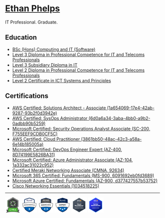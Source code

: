 # [Ethan Phelps](https://felpsey.com)
IT Professional. Graduate.

## Education
- [BSc (Hons) Computing and IT (Software)](https://www.open.ac.uk/courses/computing-it/degrees/bsc-computing-it-software-q62-soft)
- [Level 3 Diploma in Professional Competence for IT and Telecoms Professionals](https://qualifications.pearson.com/en/qualifications/btec-international-level-3/it.html#%2Ftab-Diploma)
- [Level 3 Subsidiary Diploma in IT](https://qualifications.pearson.com/en/qualifications/btec-international-level-3/it.html#%2Ftab-SubsidiaryDiploma)
- [Level 2 Diploma in Professional Competence for IT and Telecoms Professionals](https://qualifications.pearson.com/en/qualifications/btec-international-level-2/information-technology.html#%2Ftab-Diploma)
- [Level 2 Certificate in ICT Systems and Principles](https://qualifications.pearson.com/en/qualifications/btec-international-level-2/information-technology.html#%2Ftab-Certificate)

## Certifications
- [AWS Certified: Solutions Architect - Associate (1a654069-17e4-42ab-9287-93b2f0d3942e)](https://www.credly.com/earner/earned/badge/1a654069-17e4-42ab-9287-93b2f0d3942e)
- [AWS Certified: SysOps Administrator (6d0a6a34-3aba-4bb0-a9b2-0adbb90b5259)](https://www.credly.com/earner/earned/badge/6d0a6a34-3aba-4bb0-a9b2-0adbb90b5259)
- [Microsoft Certified: Security Operations Analyst Associate (SC-200, F755EEF9CDB0CF5C)](https://learn.microsoft.com/en-gb/users/felpsey/credentials/f755eef9cdb0cf5c)
- [AWS Certified: Cloud Practitioner (3861bb50-48ac-42c3-a58a-6e14b185005a)](https://www.credly.com/earner/earned/badge/3861bb50-48ac-42c3-a58a-6e14b185005a)
- [Microsoft Certified: DevOps Engineer Expert (AZ-400, 8D74199E5826BA31)](https://learn.microsoft.com/api/credentials/share/en-gb/felpsey/8D74199E5826BA31)
- [Microsoft Certified: Azure Administrator Associate (AZ-104, 1a332ac31022c952)](https://learn.microsoft.com/en-gb/users/felpsey/credentials/1a332ac31022c952)
- [Certified Meraki Networking Associate (CMNA, 92634)](https://community.meraki.com/t5/badges/userbadgespage/user-id/92634)
- [Microsoft 365 Certified: Fundamentals (MS-900, 6091692eb0fd3689)](https://learn.microsoft.com/en-gb/users/felpsey/credentials/6091692eb0fd3689)
- [Microsoft Azure Certified: Fundamentals (AZ-900, d377427557b53752)](https://learn.microsoft.com/en-gb/users/felpsey/credentials/d377427557b53752)
- [Cisco Networking Essentials (1034518225)](https://skillsforall.com/course/networking-essentials)

<hr>

<img src="https://github.com/felpsey/felpsey/blob/main/assets/badge-cmna.png" alt="Cisco Meraki Network Associate Badge" width="50" height="50"> <img src="https://github.com/felpsey/felpsey/blob/main/assets/microsoft-certified-fundamentals-badge.svg" alt="Microsoft Certified Expert Badge" width="50" height="50"> <img src="https://github.com/felpsey/felpsey/blob/main/assets/microsoft-certified-associate-badge.svg" alt="Microsoft Certified Expert Badge" width="50" height="50"> <img src="https://github.com/felpsey/felpsey/blob/main/assets/microsoft-certified-expert-badge.svg" alt="Microsoft Certified Expert Badge" width="50" height="50"> <img src="https://github.com/felpsey/felpsey/blob/main/assets/aws-cloud-practitioner-badge.png" alt="Cisco Meraki Network Associate Badge" width="50" height="50"> <img src="https://github.com/felpsey/felpsey/blob/main/assets/aws-sysops-admin-badge.png" alt="Cisco Meraki Network Associate Badge" width="50" height="50">
